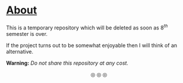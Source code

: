 # <ins>About</ins>

This is a temporary repository which will be deleted as soon as $8^{th}$ semester is over.

If the project turns out to be somewhat enjoyable then I will think of an alternative.

**Warning:** _Do not share this repository at any cost._

<p align = "center">
&#9678; &#9678; &#9678;
</p>
